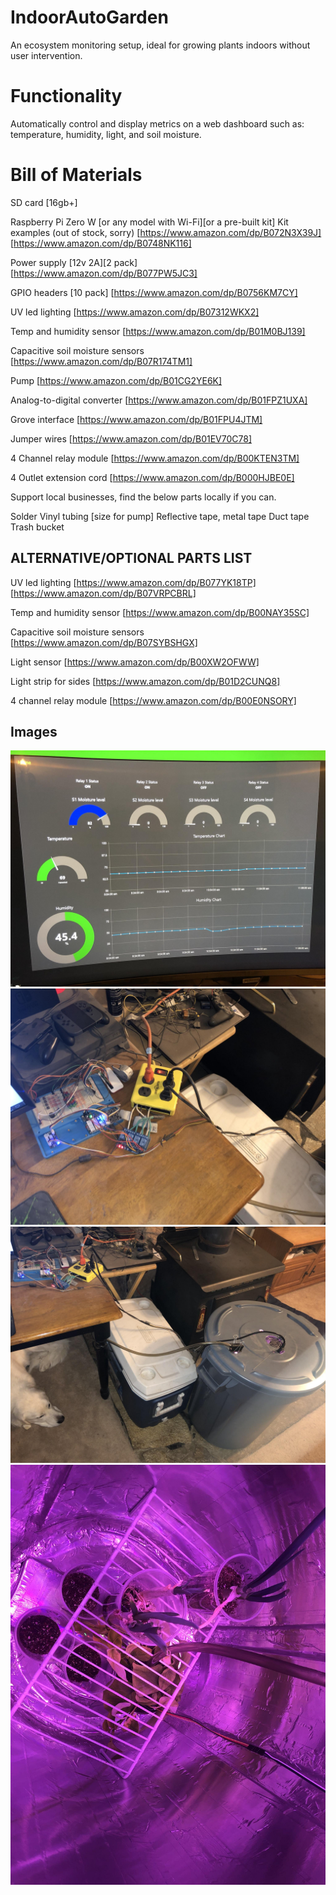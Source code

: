 # IndoorAutoGarden
An ecosystem monitoring setup, ideal for growing plants indoors without user intervention.

# Functionality 
Automatically control and display metrics on a web dashboard such as: temperature, humidity, light, and soil moisture.

# Bill of Materials
SD card [16gb+]

Raspberry Pi Zero W [or any model with Wi-Fi][or a pre-built kit]
Kit examples (out of stock, sorry)
[https://www.amazon.com/dp/B072N3X39J]
[https://www.amazon.com/dp/B0748NK116]

Power supply [12v 2A][2 pack]
[https://www.amazon.com/dp/B077PW5JC3]

GPIO headers [10 pack]
[https://www.amazon.com/dp/B0756KM7CY]

UV led lighting
[https://www.amazon.com/dp/B07312WKX2]

Temp and humidity sensor
[https://www.amazon.com/dp/B01M0BJ139]

Capacitive soil moisture sensors
[https://www.amazon.com/dp/B07R174TM1]

Pump
[https://www.amazon.com/dp/B01CG2YE6K]

Analog-to-digital converter
[https://www.amazon.com/dp/B01FPZ1UXA]

Grove interface
[https://www.amazon.com/dp/B01FPU4JTM]

Jumper wires
[https://www.amazon.com/dp/B01EV70C78]

4 Channel relay module
[https://www.amazon.com/dp/B00KTEN3TM]

4 Outlet extension cord
[https://www.amazon.com/dp/B000HJBE0E]


Support local businesses, find the below parts locally if you can.

Solder 
Vinyl tubing [size for pump]
Reflective tape, metal tape
Duct tape
Trash bucket

## ALTERNATIVE/OPTIONAL PARTS LIST
UV led lighting
[https://www.amazon.com/dp/B077YK18TP]
[https://www.amazon.com/dp/B07VRPCBRL]

Temp and humidity sensor
[https://www.amazon.com/dp/B00NAY35SC]

Capacitive soil moisture sensors
[https://www.amazon.com/dp/B07SYBSHGX]

Light sensor
[https://www.amazon.com/dp/B00XW2OFWW]

Light strip for sides
[https://www.amazon.com/dp/B01D2CUNQ8]

4 channel relay module
[https://www.amazon.com/dp/B00E0NSORY]

## Images
<img src="Images/dashboard(old).jpeg">

<img src="Images/hardware.jpeg">

<img src="Images/outside.jpeg">

<img src="Images/inside.jpeg">
